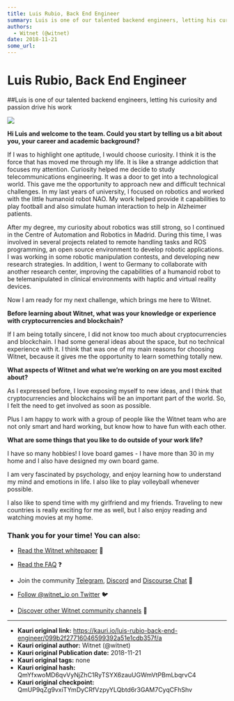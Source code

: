 ```yaml
---
title: Luis Rubio, Back End Engineer
summary: Luis is one of our talented backend engineers, letting his curiosity and passion drive his work Hi Luis and welcome to the team. Could you start by telling us a bit about you, your career and academic background? If I was to highlight one aptitude, I would choose curiosity. I think it is the force that has moved me through my life. It is like a strange addiction that focuses my attention. Curiosity helped me decide to study telecommunications engineering. It was a door to get into a technologica
authors:
  - Witnet (@witnet)
date: 2018-11-21
some_url: 
---
```


# Luis Rubio, Back End Engineer


##Luis is one of our talented backend engineers, letting his curiosity and passion drive his work

![](https://ipfs.infura.io/ipfs/QmSFZwXyyrYr98xQEomy1tw9sfCB73jZpyJjkDUkGGSu7C)

**Hi Luis and welcome to the team. Could you start by telling us a bit about you, your career and academic background?**

If I was to highlight one aptitude, I would choose curiosity. I think it is the force that has moved me through my life. It is like a strange addiction that focuses my attention. Curiosity helped me decide to study telecommunications engineering. It was a door to get into a technological world. This gave me the opportunity to approach new and difficult technical challenges. In my last years of university, I focused on robotics and worked with the little humanoid robot NAO. My work helped provide it capabilities to play football and also simulate human interaction to help in Alzheimer patients.

After my degree, my curiosity about robotics was still strong, so I continued in the Centre of Automation and Robotics in Madrid. During this time, I was involved in several projects related to remote handling tasks and ROS programming, an open source environment to develop robotic applications. I was working in some robotic manipulation contests, and developing new research strategies. In addition, I went to Germany to collaborate with another research center, improving the capabilities of a humanoid robot to be telemanipulated in clinical environments with haptic and virtual reality devices.

Now I am ready for my next challenge, which brings me here to Witnet.

**Before learning about Witnet, what was your knowledge or experience with cryptocurrencies and blockchain?**

If I am being totally sincere, I did not know too much about cryptocurrencies and blockchain. I had some general ideas about the space, but no technical experience with it. I think that was one of my main reasons for choosing Witnet, because it gives me the opportunity to learn something totally new.

**What aspects of Witnet and what we’re working on are you most excited about?**

As I expressed before, I love exposing myself to new ideas, and I think that cryptocurrencies and blockchains will be an important part of the world. So, I felt the need to get involved as soon as possible.

Plus I am happy to work with a group of people like the Witnet team who are not only smart and hard working, but know how to have fun with each other.

**What are some things that you like to do outside of your work life?**

I have so many hobbies! I love board games - I have more than 30 in my home and I also have designed my own board game.

I am very fascinated by psychology, and enjoy learning how to understand my mind and emotions in life. I also like to play volleyball whenever possible.

I also like to spend time with my girlfriend and my friends. Traveling to new countries is really exciting for me as well, but I also enjoy reading and watching movies at my home.

### Thank you for your time! You can also:

 *  [Read the Witnet whitepaper](https://witnet.io/static/witnet-whitepaper.pdf) 📃

 *  [Read the FAQ](https://witnet.io/#/faq) ❓

 * Join the community [Telegram](https://t.me/witnetio), [Discord](https://discord.gg/QKEa5gU) and [Discourse Chat](https://community.witnet.io/) 💬

 *  [Follow @witnet_io on Twitter](https://twitter.com/witnet_io) 🐦

 *  [Discover other Witnet community channels](https://witnet.io/#/contact) 👥




---

- **Kauri original link:** https://kauri.io/luis-rubio-back-end-engineer/099b2f27716046599392a51e1cdb357f/a
- **Kauri original author:** Witnet (@witnet)
- **Kauri original Publication date:** 2018-11-21
- **Kauri original tags:** none
- **Kauri original hash:** QmYfxwoMD6qvVyNjZhC1RyTSYX6zauUGWmVtPBmLbqrvC4
- **Kauri original checkpoint:** QmUP9qZg9vxiTYmDyCRfVzpyYLQbtd6r3GAM7CyqCFhShv



